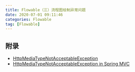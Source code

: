 ```yaml
---
title: Flowable（三）流程图绘制异常问题
date: 2020-07-01 09:11:46
categories: Flowable
tag: [Flowable]
---
```


<!-- more -->


## 附录

* [HttpMediaTypeNotAcceptableException](https://my.oschina.net/u/3759357/blog/4281110)
* [HttpMediaTypeNotAcceptableException in Spring MVC](https://www.baeldung.com/spring-httpmediatypenotacceptable)